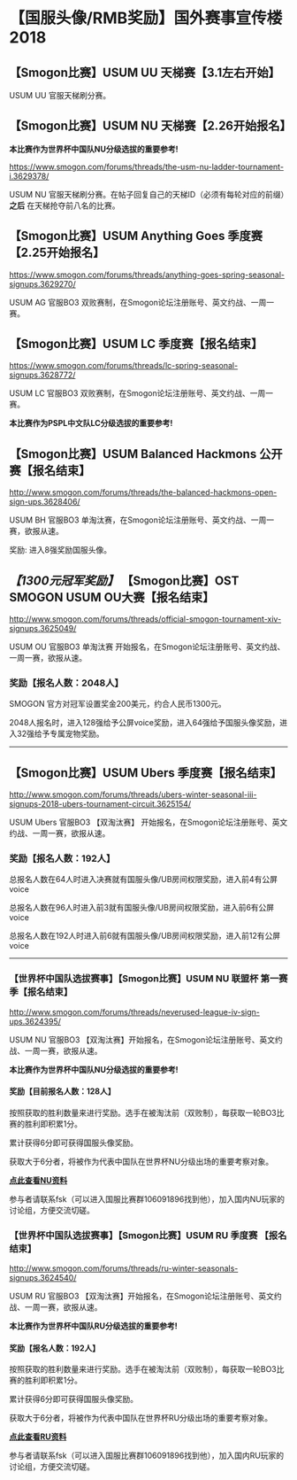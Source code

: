 # 【国服头像/RMB奖励】国外赛事宣传楼 2018

## 【Smogon比赛】USUM UU 天梯赛【3.1左右开始】

USUM UU 官服天梯刷分赛。

## 【Smogon比赛】USUM NU 天梯赛【2.26开始报名】

**本比赛作为世界杯中国队NU分级选拔的重要参考!**

https://www.smogon.com/forums/threads/the-usm-nu-ladder-tournament-i.3629378/

USUM NU 官服天梯刷分赛。在帖子回复自己的天梯ID（必须有每轮对应的前缀）**之后** 在天梯抢夺前八名的比赛。

## 【Smogon比赛】USUM Anything Goes 季度赛【2.25开始报名】

https://www.smogon.com/forums/threads/anything-goes-spring-seasonal-signups.3629270/

USUM AG 官服BO3 双败赛制，在Smogon论坛注册账号、英文约战、一周一赛。

## 【Smogon比赛】USUM LC 季度赛【报名结束】

https://www.smogon.com/forums/threads/lc-spring-seasonal-signups.3628772/

USUM LC 官服BO3 双败赛制，在Smogon论坛注册账号、英文约战、一周一赛。

**本比赛作为PSPL中文队LC分级选拔的重要参考!**

## 【Smogon比赛】USUM Balanced Hackmons 公开赛【报名结束】

http://www.smogon.com/forums/threads/the-balanced-hackmons-open-sign-ups.3628406/

USUM BH 官服BO3 单淘汰赛，在Smogon论坛注册账号、英文约战、一周一赛，欲报从速。

奖励: 进入8强奖励国服头像。

## **_【1300元冠军奖励】_** 【Smogon比赛】OST SMOGON USUM OU大赛【报名结束】

http://www.smogon.com/forums/threads/official-smogon-tournament-xiv-signups.3625049/

USUM OU 官服BO3 单淘汰赛 开始报名，在Smogon论坛注册账号、英文约战、一周一赛，欲报从速。

### 奖励【报名人数：2048人】

SMOGON 官方对冠军设置奖金200美元，约合人民币1300元。

2048人报名时，进入128强给予公屏voice奖励，进入64强给予国服头像奖励，进入32强给予专属宠物奖励。

---
## 【Smogon比赛】USUM Ubers 季度赛【报名结束】

http://www.smogon.com/forums/threads/ubers-winter-seasonal-iii-signups-2018-ubers-tournament-circuit.3625154/

USUM Ubers 官服BO3 【双淘汰赛】 开始报名，在Smogon论坛注册账号、英文约战、一周一赛，欲报从速。

### 奖励【报名人数：192人】

总报名人数在64人时进入决赛就有国服头像/UB房间权限奖励，进入前4有公屏voice

总报名人数在96人时进入前3就有国服头像/UB房间权限奖励，进入前6有公屏voice

总报名人数在192人时进入前6就有国服头像/UB房间权限奖励，进入前12有公屏voice

---

### 【世界杯中国队选拔赛事】【Smogon比赛】USUM NU 联盟杯 第一赛季【报名结束】

http://www.smogon.com/forums/threads/neverused-league-iv-sign-ups.3624395/  

USUM NU 官服BO3 【双淘汰赛】开始报名，在Smogon论坛注册账号、英文约战、一周一赛，欲报从速。

**本比赛作为世界杯中国队NU分级选拔的重要参考!**

#### 奖励【目前报名人数：128人】

按照获取的胜利数量来进行奖励。选手在被淘汰前（双败制），每获取一轮BO3比赛的胜利即积累1分。

累计获得6分即可获得国服头像奖励。

获取大于6分者，将被作为代表中国队在世界杯NU分级出场的重要考察对象。

[**点此查看NU资料**](https://github.com/CTCC1/linksio/blob/f792c4d54fe2ea4810bdafcbdc7a473b8b5d70bb/USMNU.md)

参与者请联系fsk（可以进入国服比赛群106091896找到他），加入国内NU玩家的讨论组，方便交流切磋。



### 【世界杯中国队选拔赛事】【Smogon比赛】USUM RU 季度赛 【报名结束】

http://www.smogon.com/forums/threads/ru-winter-seasonals-signups.3624540/

USUM RU 官服BO3 【双淘汰赛】开始报名，在Smogon论坛注册账号、英文约战、一周一赛，欲报从速。

**本比赛作为世界杯中国队RU分级选拔的重要参考!**

#### 奖励【报名人数：192人】

按照获取的胜利数量来进行奖励。选手在被淘汰前（双败制），每获取一轮BO3比赛的胜利即积累1分。

累计获得6分即可获得国服头像奖励。

获取大于6分者，将被作为代表中国队在世界杯RU分级出场的重要考察对象。

[**点此查看RU资料**](https://github.com/CTCC1/linksio/blob/f792c4d54fe2ea4810bdafcbdc7a473b8b5d70bb/USMRU.md)

参与者请联系fsk（可以进入国服比赛群106091896找到他），加入国内RU玩家的讨论组，方便交流切磋。
